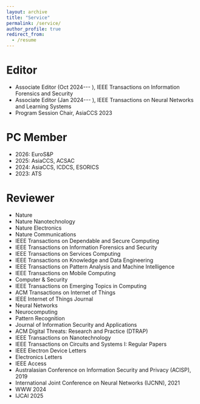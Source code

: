 ```yaml
---
layout: archive
title: "Service"
permalink: /service/
author_profile: true
redirect_from:
  - /resume
---
```



Editor
======
* Associate Editor (Oct 2024--- ), IEEE Transactions on Information Forensics and Security 
* Associate Editor (Jan 2024--- ), IEEE Transactions on Neural Networks and Learning Systems
* Program Session Chair, AsiaCCS 2023

PC Member
======
* 2026: EuroS&P
* 2025: AsiaCCS, ACSAC
* 2024: AsiaCCS, ICDCS, ESORICS
* 2023: ATS

Reviewer
======
* Nature
* Nature Nanotechnology
* Nature Electronics
* Nature Communications
* IEEE Transactions on Dependable and Secure Computing
* IEEE Transactions on Information Forensics and Security
* IEEE Transactions on Services Computing
* IEEE Transactions on Knowledge and Data Engineering
* IEEE Transactions on Pattern Analysis and Machine Intelligence
* IEEE Transactions on Mobile Computing
* Computer & Security
* IEEE Transactions on Emerging Topics in Computing
* ACM Transactions on Internet of Things 
* IEEE Internet of Things Journal
* Neural Networks
* Neurocomputing
* Pattern Recognition
* Journal of Information Security and Applications
* ACM Digital Threats: Research and Practice (DTRAP)
* IEEE Transactions on Nanotechnology
* IEEE Transactions on Circuits and Systems I: Regular Papers
* IEEE Electron Device Letters
* Electronics Letters
* IEEE Access
* Australasian Conference on Information Security and Privacy (ACISP), 2019
* International Joint Conference on Neural Networks (IJCNN), 2021
* WWW 2024
* IJCAI 2025


